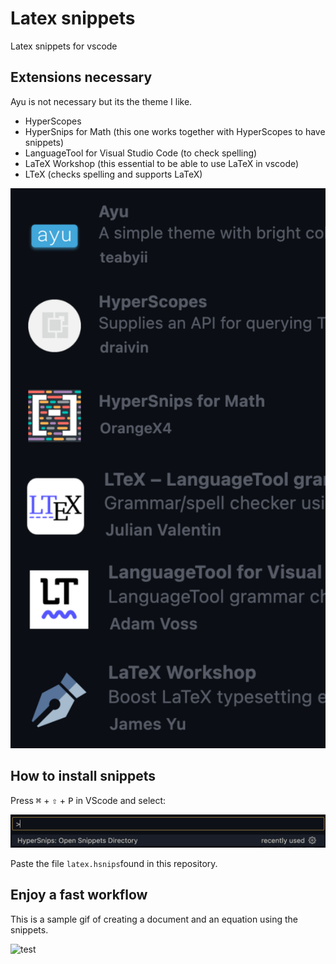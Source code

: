 # Latex snippets

Latex snippets for vscode


## Extensions necessary

Ayu is not necessary but its the theme I like.
- HyperScopes
- HyperSnips for Math (this one works together with HyperScopes to have snippets)
- LanguageTool for Visual Studio Code (to check spelling)
- LaTeX Workshop (this essential to be able to use LaTeX in vscode)
- LTeX (checks spelling and supports LaTeX)

![Extensions1](Images/Extensions.png)

## How to install snippets

Press <kbd>⌘</kbd> + <kbd>⇧</kbd> + <kbd>P</kbd> in VScode and select:

![Snippets](Images/Snippets.png)

Paste the file `latex.hsnips`found in this repository.


## Enjoy a fast workflow

This is a sample gif of creating a document and an equation using the snippets.

![test](Images/Ejemplo.gif)
